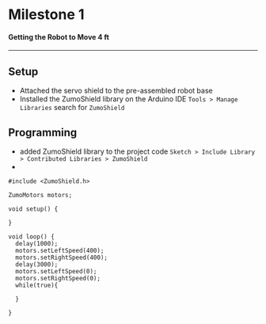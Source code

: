 # Milestone 1
#### Getting the Robot to Move 4 ft
------

## Setup
- Attached the servo shield to the pre-assembled robot base
- Installed the ZumoShield library on the Arduino IDE ```Tools > Manage Libraries``` search for ```ZumoShield```

## Programming
- added ZumoShield library to the project code ```Sketch > Include Library > Contributed Libraries > ZumoShield```
- 
```
#include <ZumoShield.h>

ZumoMotors motors;

void setup() {
  
}

void loop() {
  delay(1000);
  motors.setLeftSpeed(400);
  motors.setRightSpeed(400);
  delay(3000);
  motors.setLeftSpeed(0);
  motors.setRightSpeed(0);
  while(true){
    
  }

}
```

